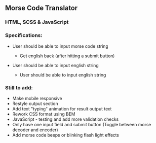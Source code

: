## Morse Code Translator

### HTML, SCSS & JavaScript

### Specifications:

- User should be able to input morse code string
    - Get english back (after hitting a submit button)

- User should be able to input english string
    - User should be able to input english string

### Still to add:

- Make mobile responsive
- Restyle output section
- Add text "typing" animation for result output text
- Rework CSS format using BEM
- JavaScript - testing and add more validation checks
- Only have one input field and submit button (Toggle between morse decoder and encoder)
- Add morse code beeps or blinking flash light effects